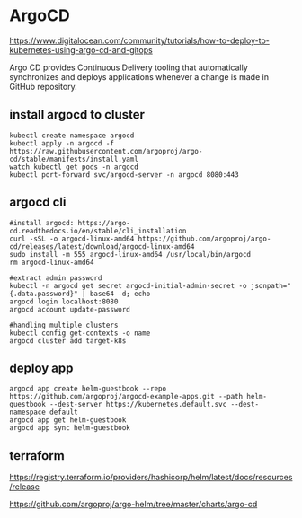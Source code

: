 # ArgoCD

https://www.digitalocean.com/community/tutorials/how-to-deploy-to-kubernetes-using-argo-cd-and-gitops

Argo CD provides Continuous Delivery tooling that automatically synchronizes and deploys applications whenever a change is made in GitHub repository.

## install argocd to cluster
```
kubectl create namespace argocd
kubectl apply -n argocd -f https://raw.githubusercontent.com/argoproj/argo-cd/stable/manifests/install.yaml
watch kubectl get pods -n argocd
kubectl port-forward svc/argocd-server -n argocd 8080:443
```

## argocd cli
```
#install argocd: https://argo-cd.readthedocs.io/en/stable/cli_installation
curl -sSL -o argocd-linux-amd64 https://github.com/argoproj/argo-cd/releases/latest/download/argocd-linux-amd64
sudo install -m 555 argocd-linux-amd64 /usr/local/bin/argocd
rm argocd-linux-amd64

#extract admin password
kubectl -n argocd get secret argocd-initial-admin-secret -o jsonpath="{.data.password}" | base64 -d; echo
argocd login localhost:8080
argocd account update-password

#handling multiple clusters
kubectl config get-contexts -o name
argocd cluster add target-k8s
```

## deploy app
```
argocd app create helm-guestbook --repo https://github.com/argoproj/argocd-example-apps.git --path helm-guestbook --dest-server https://kubernetes.default.svc --dest-namespace default
argocd app get helm-guestbook
argocd app sync helm-guestbook
```

## terraform
https://registry.terraform.io/providers/hashicorp/helm/latest/docs/resources/release

https://github.com/argoproj/argo-helm/tree/master/charts/argo-cd
